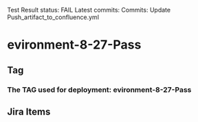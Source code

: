 Test Result
status: FAIL
Latest commits:
Commits: Update Push_artifact_to_confluence.yml
# **evironment-8-27-Pass**
## Tag
### The TAG used for deployment: evironment-8-27-Pass
## Jira Items
